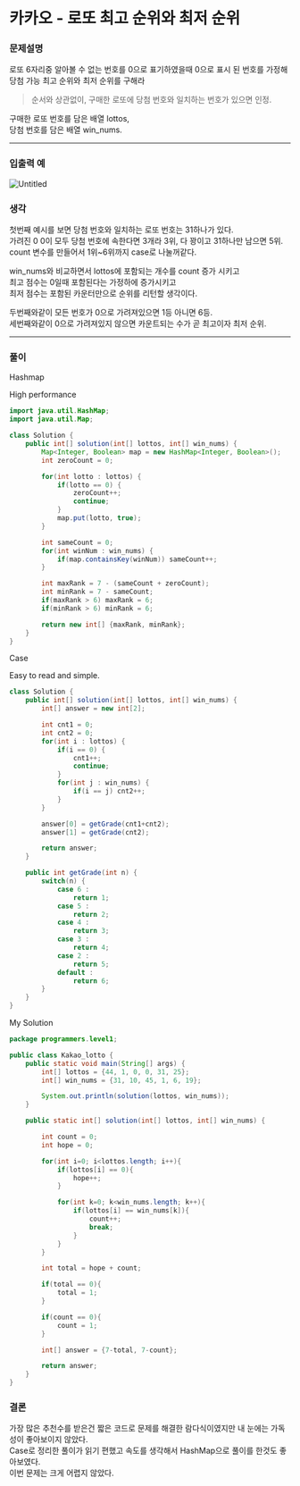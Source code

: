 # 카카오 - 로또 최고 순위와 최저 순위

### **문제설명**

로또 6자리중 알아볼 수 없는 번호를 0으로 표기하였을때 0으로 표시 된 번호를 가정해 당첨 가능 최고 순위와 최저 순위를 구해라

> 순서와 상관없이, 구매한 로또에 당첨 번호와 일치하는 번호가 있으면 인정.
> 

구매한 로또 번호를 담은 배열 lottos,  
당첨 번호를 담은 배열 win_nums.

---

### 입출력 예

![Untitled](https://user-images.githubusercontent.com/72185011/174445897-407d4109-5b82-4a9b-b2ac-fa7060622457.png)

### 생각

첫번째 예시를 보면 당첨 번호와 일치하는 로또 번호는 31하나가 있다.   
가려진 0 0이 모두 당첨 번호에 속한다면 3개라 3위, 다 꽝이고 31하나만 남으면 5위.  
count 변수를 만들어서 1위~6위까지 case로 나눌꺼같다.  

win_nums와 비교하면서 lottos에 포함되는 개수를 count 증가 시키고   
최고 점수는 0일때 포함된다는 가정하에 증가시키고   
최저 점수는 포함된 카운터만으로 순위를 리턴할 생각이다.  

두번째와같이 모든 번호가 0으로 가려져있으면 1등 아니면 6등.    
세번째와같이 0으로 가려져있지 않으면 카운트되는 수가 곧 최고이자 최저 순위.  

---

### 풀이

Hashmap 

High performance 

```java
import java.util.HashMap;
import java.util.Map;

class Solution {
    public int[] solution(int[] lottos, int[] win_nums) {
        Map<Integer, Boolean> map = new HashMap<Integer, Boolean>();
        int zeroCount = 0;

        for(int lotto : lottos) {
            if(lotto == 0) {
                zeroCount++;
                continue;
            }
            map.put(lotto, true);
        }

        int sameCount = 0;
        for(int winNum : win_nums) {
            if(map.containsKey(winNum)) sameCount++;
        }

        int maxRank = 7 - (sameCount + zeroCount);
        int minRank = 7 - sameCount;
        if(maxRank > 6) maxRank = 6;
        if(minRank > 6) minRank = 6;

        return new int[] {maxRank, minRank};
    }
}
```

Case 

Easy to read and simple.

```java
class Solution {
    public int[] solution(int[] lottos, int[] win_nums) {
        int[] answer = new int[2];

        int cnt1 = 0;
        int cnt2 = 0;
        for(int i : lottos) {
            if(i == 0) {
                cnt1++;
                continue;
            }
            for(int j : win_nums) {
                if(i == j) cnt2++;
            }
        }

        answer[0] = getGrade(cnt1+cnt2);
        answer[1] = getGrade(cnt2);

        return answer;
    }

    public int getGrade(int n) {
        switch(n) {
            case 6 :
                return 1;
            case 5 :
                return 2;
            case 4 :
                return 3;
            case 3 :
                return 4;
            case 2 :
                return 5;
            default :
                return 6;
        }
    }
}
```

My Solution

```java
package programmers.level1;

public class Kakao_lotto {
    public static void main(String[] args) {
        int[] lottos = {44, 1, 0, 0, 31, 25};
        int[] win_nums = {31, 10, 45, 1, 6, 19};

        System.out.println(solution(lottos, win_nums));
    }

    public static int[] solution(int[] lottos, int[] win_nums) {

        int count = 0;
        int hope = 0;

        for(int i=0; i<lottos.length; i++){
            if(lottos[i] == 0){
                hope++;
            }

            for(int k=0; k<win_nums.length; k++){
                if(lottos[i] == win_nums[k]){
                    count++;
                    break;
                }
            }
        }

        int total = hope + count;

        if(total == 0){
            total = 1;
        }

        if(count == 0){
            count = 1;
        }

        int[] answer = {7-total, 7-count};

        return answer;
    }
}
```

### 결론

가장 많은 추천수를 받은건 짧은 코드로 문제를 해결한 람다식이였지만 내 눈에는 가독성이 좋아보이지 않았다.    
Case로 정리한 풀이가 읽기 편했고 속도를 생각해서 HashMap으로 풀이를 한것도 좋아보였다.   
이번 문제는 크게 어렵지 않았다.    
